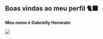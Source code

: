 ## Boas vindas ao meu perfil 🐈‍⬛

**Meu nome é Gabrielly Honorato**

![](https://media1.tenor.com/m/5BYK-WS0__gAAAAd/cool-fun.gif)



